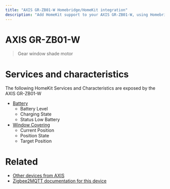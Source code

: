 ```yaml
---
title: "AXIS GR-ZB01-W Homebridge/HomeKit integration"
description: "Add HomeKit support to your AXIS GR-ZB01-W, using Homebridge, Zigbee2MQTT and homebridge-z2m."
---
```

<!---
This file has been GENERATED using src/docgen/docgen.ts
DO NOT EDIT THIS FILE MANUALLY!
-->
# AXIS GR-ZB01-W
> Gear window shade motor


# Services and characteristics
The following HomeKit Services and Characteristics are exposed by
the AXIS GR-ZB01-W

* [Battery](../../battery.md)
  * Battery Level
  * Charging State
  * Status Low Battery
* [Window Covering](../../cover.md)
  * Current Position
  * Position State
  * Target Position


# Related
* [Other devices from AXIS](../index.md#axis)
* [Zigbee2MQTT documentation for this device](https://www.zigbee2mqtt.io/devices/GR-ZB01-W.html)